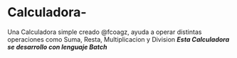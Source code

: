 # Calculadora-
Una Calculadora simple creado @fcoagz, ayuda a operar distintas operaciones como Suma, Resta, Multiplicacion y Division
***Esta Calculadora se desarrollo con lenguaje Batch***
